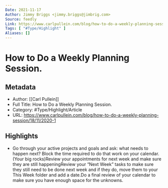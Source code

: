 ```yaml
---
Date: 2021-11-17
Author: Jimmy Briggs <jimmy.briggs@jimbrig.com>
Source: feedly
Link: https://www.carlpullein.com/blog/how-to-do-a-weekly-planning-session/18/11/2020-1
Tags: [ "#Type/Highlight" ]
Aliases: []
---
```

# How to Do a Weekly Planning Session.

## Metadata
- Author: [[Carl Pullein]]
- Full Title: How to Do a Weekly Planning Session.
- Category: #Type/Highlight/Article
- URL: https://www.carlpullein.com/blog/how-to-do-a-weekly-planning-session/18/11/2020-1

## Highlights
- Go through your active projects and goals and ask: what needs to happen next? Block the time required to do that work on your calendar. (Your big rocks)Review your appointments for next week and make sure they are still happeningReview your “Next Week” tasks to make sure they still need to be done next week and if they do, move them to your This Week folder and add a date.Do a final review of your calendar to make sure you have enough space for the unknowns.
